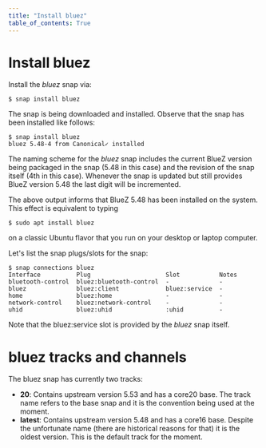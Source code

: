 ```yaml
---
title: "Install bluez"
table_of_contents: True
---
```


# Install bluez

Install the *bluez* snap via:

```text
$ snap install bluez
```

The snap is being downloaded and installed. Observe that the snap has been
installed like follows:

```text
$ snap install bluez
bluez 5.48-4 from Canonical✓ installed
```

The naming scheme for the *bluez* snap includes the current BlueZ version being
packaged in the snap (5.48 in this case) and the revision of the snap itself
(4th in this case). Whenever the snap is updated but still provides BlueZ
version 5.48 the last digit will be incremented.

The above output informs that BlueZ 5.48 has been installed on the system. This
effect is equivalent to typing

```text
$ sudo apt install bluez
```

on a classic Ubuntu flavor that you run on your desktop or laptop computer.

Let's list the snap plugs/slots for the snap:

```text
$ snap connections bluez
Interface          Plug                     Slot           Notes
bluetooth-control  bluez:bluetooth-control  -              -
bluez              bluez:client             bluez:service  -
home               bluez:home               -              -
network-control    bluez:network-control    -              -
uhid               bluez:uhid               :uhid          -
```

Note that the bluez:service slot is provided by the *bluez* snap
itself.

# bluez tracks and channels

The bluez snap has currently two tracks:

* __20__: Contains upstream version 5.53 and has a core20 base. The track name refers to the base snap and it is the convention being used at the moment.
* __latest__: Contains upstream version 5.48 and has a core16 base. Despite the unfortunate name (there are historical reasons for that) it is the oldest version. This is the default track for the moment.
